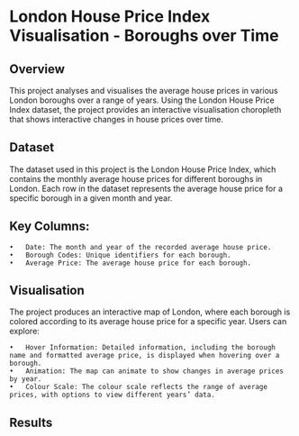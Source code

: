 # London House Price Index Visualisation - Boroughs over Time

## Overview

This project analyses and visualises the average house prices in various London boroughs over a range of years. 
Using the London House Price Index dataset, the project provides an interactive visualisation choropleth that shows interactive changes in house prices over time.

## Dataset

The dataset used in this project is the London House Price Index, which contains the monthly average house prices for different boroughs in London. Each row in the dataset represents the average house price for a specific borough in a given month and year.

## Key Columns:

	•	Date: The month and year of the recorded average house price.
	•	Borough Codes: Unique identifiers for each borough.
	•	Average Price: The average house price for each borough.

## Visualisation

The project produces an interactive map of London, where each borough is colored according to its average house price for a specific year. Users can explore:

	•	Hover Information: Detailed information, including the borough name and formatted average price, is displayed when hovering over a borough.
	•	Animation: The map can animate to show changes in average prices by year.
	•	Colour Scale: The colour scale reflects the range of average prices, with options to view different years’ data.

 ## Results

 
